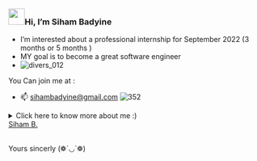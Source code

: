 
### <img src="https://media.giphy.com/media/hvRJCLFzcasrR4ia7z/giphy.gif" width="32px">Hi, I’m Siham Badyine
- I’m interested about a professional internship for September 2022  (3 months or 5 months )
-  MY goal is to become a great software engineer 
-  ![divers_012](https://user-images.githubusercontent.com/96126445/159186672-815a55f0-95a0-4a3b-9a95-27e58de84199.gif)

 You Can join me at :
- 📫 sihambadyine@gmail.com
 ![352](https://user-images.githubusercontent.com/96126445/157525441-208df01f-c73c-4ef8-9ec9-38518f0ecbf2.gif)
<details>
- <summary>Click here to know more about me :)</summary>

 <div align="center">
 <table><tr><td valign="top" width="50%">
 - Stack : PHP procedural and  POO, HTML 5, CSS, Javascript, Jquery, Mysql, MariaDB, LINUX OS  <br> Projet en mode Agile : réalisation de Backlogs produits hiérarchisés en fonction du R.O.I , travail sur Jira,<br> Cérémonie quotidienne, instanciation des US stories  <br>
 - (Ecole Supérieure des Technologies Créatives, Paris) 2021
 
- I m passionate by TECHNOLOGIES since I am 10 years ,  i decided to improve my skill sets to realize my dreams.

  I 've started  my curriculum at the Holberton School Paris, France in January 2022 
 
 
 </td></tr></table>

                                                                                                          

</div>
  
</details>
 


<div class="badge-base LI-profile-badge" data-locale="fr_FR" data-size="medium" data-theme="light" data-type="VERTICAL" data-vanity="siham-b-523a36230" data-version="v1"><a class="badge-base__link LI-simple-link" href="https://fr.linkedin.com/in/siham-b-523a36230?trk=profile-badge">Siham B.</a></div>
              
 
 
 <br> Yours sincerly (❁´◡`❁)



